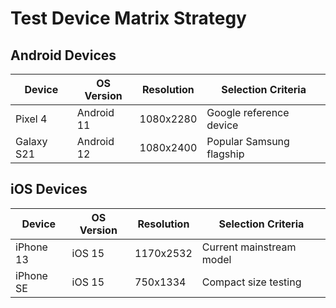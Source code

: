 # Test Device Matrix Strategy

## Android Devices
| Device         | OS Version | Resolution  | Selection Criteria          |
|----------------|------------|-------------|-----------------------------|
| Pixel 4        | Android 11 | 1080x2280   | Google reference device     |
| Galaxy S21     | Android 12 | 1080x2400   | Popular Samsung flagship    |

## iOS Devices
| Device         | OS Version | Resolution  | Selection Criteria          |
|----------------|------------|-------------|-----------------------------|
| iPhone 13      | iOS 15     | 1170x2532   | Current mainstream model    |
| iPhone SE      | iOS 15     | 750x1334    | Compact size testing        |